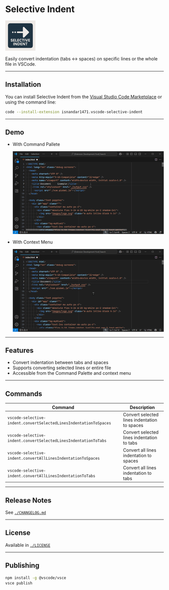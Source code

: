 # Selective Indent

<img src="./assets/icon128.png" alt="Selective Indent Icon" width="96" />

Easily convert indentation (tabs <-> spaces) on specific lines or the whole file in VSCode.

---

## Installation

You can install Selective Indent from the [Visual Studio Code Marketplace](https://marketplace.visualstudio.com/items?itemName=isnandar1471.vscode-selective-indent) or using the command line:

```bash
code --install-extension isnandar1471.vscode-selective-indent
```

---

## Demo

- With Command Pallete

  ![Demo Command Pallete](./assets/demo-command-pallete.gif)

- With Context Menu

  ![Demo Context Menu](./assets/demo-context-menu.gif)

---

## Features

- Convert indentation between tabs and spaces
- Supports converting selected lines or entire file
- Accessible from the Command Palette and context menu

---

## Commands

| Command                                                           | Description                                   |
| ----------------------------------------------------------------- | --------------------------------------------- |
| `vscode-selective-indent.convertSelectedLinesIndentationToSpaces` | Convert selected lines indentation to spaces  |
| `vscode-selective-indent.convertSelectedLinesIndentationToTabs`   | Convert selected lines indentation to tabs    |
| `vscode-selective-indent.convertAllLinesIndentationToSpaces`      | Convert all lines indentation to spaces       |
| `vscode-selective-indent.convertAllLinesIndentationToTabs`        | Convert all lines indentation to tabs         |

---

## Release Notes

See [`./CHANGELOG.md`](./CHANGELOG.md)

---

## License

Available in [`./LICENSE`](./LICENSE)

---

## Publishing

```bash
npm install -g @vscode/vsce
vsce publish
```

